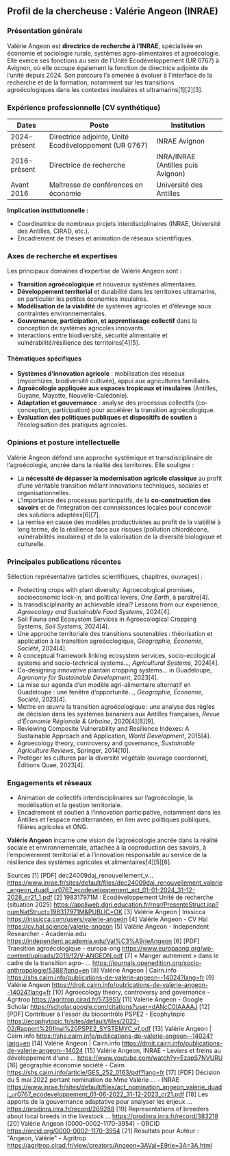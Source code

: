 ## Profil de la chercheuse : Valérie Angeon (INRAE)

### Présentation générale

Valérie Angeon est **directrice de recherche à l’INRAE**, spécialisée en économie et sociologie rurale, systèmes agro-alimentaires et agroécologie. Elle exerce ses fonctions au sein de l’Unité Ecodéveloppement (UR 0767) à Avignon, où elle occupe également la fonction de directrice adjointe de l’unité depuis 2024. Son parcours l’a amenée à évoluer à l’interface de la recherche et de la formation, notamment sur les transitions agroécologiques dans les contextes insulaires et ultramarins[1][2][3].

### Expérience professionnelle (CV synthétique)

| Dates                  | Poste                                                  | Institution                       |
|------------------------|--------------------------------------------------------|-----------------------------------|
| 2024-présent           | Directrice adjointe, Unité Ecodéveloppement (UR 0767) | INRAE Avignon                     |
| 2016-présent           | Directrice de recherche                               | INRA/INRAE (Antilles puis Avignon)|
| Avant 2016             | Maîtresse de conférences en économie                  | Université des Antilles           |

**Implication institutionnelle :**
- Coordinatrice de nombreux projets interdisciplinaires (INRAE, Université des Antilles, CIRAD, etc.).
- Encadrement de thèses et animation de réseaux scientifiques.

### Axes de recherche et expertises

Les principaux domaines d’expertise de Valérie Angeon sont :
- **Transition agroécologique** et nouveaux systèmes alimentaires.
- **Développement territorial** et durabilité dans les territoires ultramarins, en particulier les petites économies insulaires.
- **Modélisation de la viabilité** de systèmes agricoles et d’élevage sous contraintes environnementales.
- **Gouvernance, participation, et apprentissage collectif** dans la conception de systèmes agricoles innovants.
- Interactions entre biodiversité, sécurité alimentaire et vulnérabilité/résilience des territoires[4][5].

#### Thématiques spécifiques

- **Systèmes d’innovation agricole** : mobilisation des réseaux (mycorhizes, biodiversité cultivée), appui aux agricultures familiales.
- **Agroécologie appliquée aux espaces tropicaux et insulaires** (Antilles, Guyane, Mayotte, Nouvelle-Calédonie).
- **Adaptation et gouvernance** : analyse des processus collectifs (co-conception, participation) pour accélérer la transition agroécologique.
- **Évaluation des politiques publiques et dispositifs de soutien** à l’écologisation des pratiques agricoles.

### Opinions et posture intellectuelle

Valérie Angeon défend une approche systémique et transdisciplinaire de l’agroécologie, ancrée dans la réalité des territoires. Elle souligne :
- La **nécessité de dépasser la modernisation agricole classique** au profit d’une véritable transition mêlant innovations techniques, sociales et organisationnelles.
- L’importance des processus participatifs, de la **co-construction des savoirs** et de l’intégration des connaissances locales pour concevoir des solutions adaptées[6][7].
- La remise en cause des modèles productivistes au profit de la viabilité à long terme, de la résilience face aux risques (pollution chlordécone, vulnérabilités insulaires) et de la valorisation de la diversité biologique et culturelle.

### Principales publications récentes

Sélection représentative (articles scientifiques, chapitres, ouvrages) :

- Protecting crops with plant diversity: Agroecological promises, socioeconomic lock-in, and political levers, *One Earth*, à paraître[4].
- Is transdisciplinarity an achievable ideal? Lessons from our experience, *Agroecology and Sustainable Food Systems*, 2024[4].
- Soil Fauna and Ecosystem Services in Agroecological Cropping Systems, *Soil Systems*, 2024[4].
- Une approche territoriale des transitions soutenables : théorisation et application à la transition agroécologique, *Géographie, Économie, Société*, 2024[4].
- A conceptual framework linking ecosystem services, socio-ecological systems and socio-technical systems…, *Agricultural Systems*, 2024[4].
- Co-designing innovative plantain cropping systems… in Guadeloupe, *Agronomy for Sustainable Development*, 2023[4].
- La mise sur agenda d’un modèle agri-alimentaire alternatif en Guadeloupe : une fenêtre d’opportunité…, *Géographie, Économie, Société*, 2023[4].
- Mettre en œuvre la transition agroécologique : une analyse des règles de décision dans les systèmes bananiers aux Antilles françaises, *Revue d’Économie Régionale & Urbaine*, 2020[4][8][9].
- Reviewing Composite Vulnerability and Resilience Indexes: A Sustainable Approach and Application, *World Development*, 2015[4].
- Agroecology theory, controversy and governance, *Sustainable Agriculture Reviews*, Springer, 2014[10].
- Protéger les cultures par la diversité végétale (ouvrage coordonné), Éditions Quae, 2023[4].

### Engagements et réseaux

- Animation de collectifs interdisciplinaires sur l’agroécologie, la modélisation et la gestion territoriale.
- Encadrement et soutien à l’innovation participative, notamment dans les Antilles et l’espace méditerranéen, en lien avec politiques publiques, filières agricoles et ONG.

**Valérie Angeon** incarne une vision de l’agroécologie ancrée dans la réalité sociale et environnementale, attachée à la coproduction des savoirs, à l’empowerment territorial et à l’innovation responsable au service de la résilience des systèmes agricoles et alimentaires[4][5][6].

Sources
[1] [PDF] dec24009daj_renouvellement_v... https://www.inrae.fr/sites/default/files/dec24009daj_renouvellement_valerie_angeon_duadj_ur0767_ecodeveloppement_act_01-01-2024_31-12-2028_cr21_1.pdf
[2] 198317971M : Ecodéveloppement Unité de recherche (situation 2025) https://appliweb.dgri.education.fr/rnsr/PresenteStruct.jsp?numNatStruct=198317971M&PUBLIC=OK
[3] Valérie Angeon | Inssicca https://inssicca.com/users/valerie-angeon
[4] Valérie Angeon - CV Hal https://cv.hal.science/valerie-angeon
[5] Valérie Angeon - Independent Researcher - Academia.edu https://independent.academia.edu/Val%C3%A9rieAngeon
[6] [PDF] Transition agroécologique - europa-ong https://www.europaong.org/wp-content/uploads/2019/12/V-ANGEON.pdf
[7] « Manger autrement » dans le cadre de la transition agro- ... https://journals.openedition.org/socio-anthropologie/5388?lang=en
[8] Valérie Angeon | Cairn.info https://shs.cairn.info/publications-de-valerie-angeon--14024?lang=fr
[9] Valérie Angeon https://droit.cairn.info/publications-de-valerie-angeon--14024?lang=fr
[10] Agroecology theory, controversy and governance - Agritrop https://agritrop.cirad.fr/573951/
[11] Valérie Angeon - Google Scholar https://scholar.google.com/citations?user=dANcC0IAAAAJ
[12] [PDF] Contribuer à l'essor du biocontrôle PSPE2 - Ecophytopic https://ecophytopic.fr/sites/default/files/2022-02/Rapport%20final%20PSPE2_SYSTEMYC_vf.pdf
[13] Valérie Angeon | Cairn.info https://shs.cairn.info/publications-de-valerie-angeon--14024?lang=en
[14] Valérie Angeon | Cairn.info https://droit.cairn.info/publications-de-valerie-angeon--14024
[15] Valérie Angeon, INRAE - Leviers et freins au développement d'une ... https://www.youtube.com/watch?v=EzapS7NVURU
[16] géographie économie société - Cairn https://shs.cairn.info/article/GES_252_0163/pdf?lang=fr
[17] [PDF] Décision du 5 mai 2022 portant nomination de Mme Valérie ... - INRAE https://www.inrae.fr/sites/default/files/act_nomination_angeon_valerie_duadj_ur0767_ecodeveloppement_01-06-2022_31-12-2023_cr21.pdf
[18] Les apports de la gouvernance adaptative pour analyser les enjeux ... https://prodinra.inra.fr/record/269288
[19] Representations of breeders about local breeds in the livestock ... https://prodinra.inra.fr/record/383218
[20] Valérie Angeon (0000-0002-1170-3954) - ORCID https://orcid.org/0000-0002-1170-3954
[21] Résultats pour Auteur : "Angeon, Valérie" - Agritrop https://agritrop.cirad.fr/view/creators/Angeon=3AVal=E9rie=3A=3A.html
